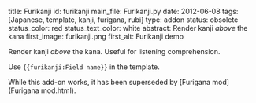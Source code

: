 title: Furikanji
id: furikanji
main_file: Furikanji.py
date: 2012-06-08
tags: [Japanese, template, kanji, furigana, rubi]
type: addon
status: obsolete
status_color: red
status_text_color: white
abstract: Render kanji <em>above</em> the kana
first_image: furikanji.png
first_alt: Furikanji demo

Render kanji *above* the kana. Useful for listening comprehension.

Use `{{furikanji:Field name}}` in the template.

While this add-on works, it has been superseded by
[Furigana mod](Furigana mod.html).
